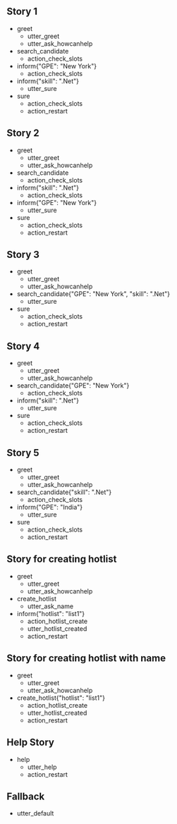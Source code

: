 ## Story 1
* greet              
  - utter_greet
  - utter_ask_howcanhelp
* search_candidate
  - action_check_slots
* inform{"GPE": "New York"}
  - action_check_slots
* inform{"skill": ".Net"}
  - utter_sure
* sure
  - action_check_slots
  - action_restart

## Story 2
* greet              
  - utter_greet
  - utter_ask_howcanhelp
* search_candidate
  - action_check_slots
* inform{"skill": ".Net"}
  - action_check_slots
* inform{"GPE": "New York"}
  - utter_sure
* sure  
  - action_check_slots  
  - action_restart

## Story 3
* greet              
  - utter_greet
  - utter_ask_howcanhelp
* search_candidate{"GPE": "New York", "skill": ".Net"}
  - utter_sure
* sure  
  - action_check_slots
  - action_restart

## Story 4
* greet              
  - utter_greet
  - utter_ask_howcanhelp
* search_candidate{"GPE": "New York"}
  - action_check_slots
* inform{"skill": ".Net"}
  - utter_sure
* sure  
  - action_check_slots  
  - action_restart

## Story 5
* greet              
  - utter_greet
  - utter_ask_howcanhelp
* search_candidate{"skill": ".Net"}
  - action_check_slots
* inform{"GPE": "India"}
  - utter_sure
* sure  
  - action_check_slots  
  - action_restart

## Story for creating hotlist
* greet              
  - utter_greet
  - utter_ask_howcanhelp
* create_hotlist
  - utter_ask_name
* inform{"hotlist": "list1"}
  - action_hotlist_create
  - utter_hotlist_created
  - action_restart

## Story for creating hotlist with name 
* greet              
  - utter_greet
  - utter_ask_howcanhelp
* create_hotlist{"hotlist": "list1"}
  - action_hotlist_create
  - utter_hotlist_created
  - action_restart

## Help Story
* help
  - utter_help
  - action_restart

## Fallback
- utter_default  